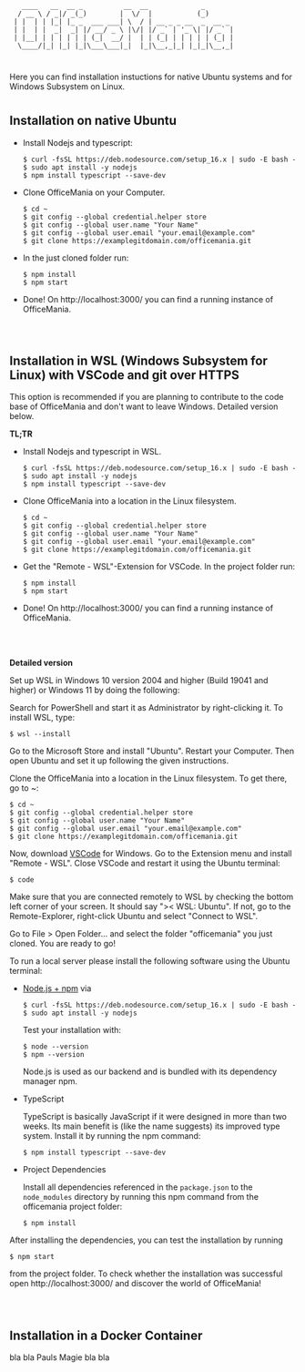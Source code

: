 ```
   ____   __  __ _          __  __             _       
  / __ \ / _|/ _(_)        |  \/  |           (_)      
 | |  | | |_| |_ _  ___ ___| \  / | __ _ _ __  _  __ _ 
 | |  | |  _|  _| |/ __/ _ \ |\/| |/ _` | '_ \| |/ _` |
 | |__| | | | | | | (_|  __/ |  | | (_| | | | | | (_| |
  \____/|_| |_| |_|\___\___|_|  |_|\__,_|_| |_|_|\__,_|
```
#

Here you can find installation instuctions for native Ubuntu systems and for Windows Subsystem on Linux.

#

## Installation on native Ubuntu


- Install Nodejs and typescript:

  ```
  $ curl -fsSL https://deb.nodesource.com/setup_16.x | sudo -E bash -
  $ sudo apt install -y nodejs
  $ npm install typescript --save-dev
  ```
- Clone OfficeMania on your Computer.

  ```
  $ cd ~
  $ git config --global credential.helper store
  $ git config --global user.name "Your Name"
  $ git config --global user.email "your.email@example.com"
  $ git clone https://examplegitdomain.com/officemania.git
  ```

- In the just cloned folder run:

  ```
  $ npm install
  $ npm start
  ```
 
- Done! On http://localhost:3000/ you can find a running instance of OfficeMania.

<br>

#

## Installation in WSL (Windows Subsystem for Linux) with VSCode and git over HTTPS

This option is recommended if you are planning to contribute to the code base of OfficeMania and don't want to leave Windows. Detailed version below.

**TL;TR**

- Install Nodejs and typescript in WSL.

  ```
  $ curl -fsSL https://deb.nodesource.com/setup_16.x | sudo -E bash -
  $ sudo apt install -y nodejs
  $ npm install typescript --save-dev
  ```
- Clone OfficeMania into a location in the Linux filesystem.

  ```
  $ cd ~
  $ git config --global credential.helper store
  $ git config --global user.name "Your Name"
  $ git config --global user.email "your.email@example.com"
  $ git clone https://examplegitdomain.com/officemania.git
  ```

- Get the "Remote - WSL"-Extension for VSCode. In the project folder run:

  ```
  $ npm install
  $ npm start
  ```
 
- Done! On http://localhost:3000/ you can find a running instance of OfficeMania.

<br>
<br>

**Detailed version**


Set up WSL in Windows 10 version 2004 and higher (Build 19041 and higher) or Windows 11 by doing the following:

Search for PowerShell and start it as Administrator by right-clicking it. To install WSL, type:

```
$ wsl --install
```

Go to the Microsoft Store and install "Ubuntu". Restart your Computer.
Then open Ubuntu and set it up following the given instructions.

Clone the OfficeMania into a location in the Linux filesystem. To get there, go to ~:

```
$ cd ~
$ git config --global credential.helper store
$ git config --global user.name "Your Name"
$ git config --global user.email "your.email@example.com"
$ git clone https://examplegitdomain.com/officemania.git
```

Now, download [VSCode](https://code.visualstudio.com/) for Windows. Go to the Extension menu and install "Remote - WSL". Close VSCode and restart it using the Ubuntu terminal:

```
$ code
```
Make sure that you are connected remotely to WSL by checking the bottom left corner of your screen. It should say ">< WSL: Ubuntu". If not, go to the Remote-Explorer, right-click Ubuntu and select "Connect to WSL".

Go to File > Open Folder... and select the folder "officemania" you just cloned. You are ready to go!


To run a local server please install the following software using the Ubuntu terminal:

- [Node.js + npm](https://nodejs.org/en/) via

  ```
  $ curl -fsSL https://deb.nodesource.com/setup_16.x | sudo -E bash -
  $ sudo apt install -y nodejs
  ```

  Test your installation with:

  ```
  $ node --version
  $ npm --version
  ```

  Node.js is used as our backend and is bundled with its dependency manager npm.

- TypeScript

  TypeScript is basically JavaScript if it were designed in more than two weeks. Its main benefit is (like the name suggests) its improved type system. Install it by running the npm command:

  ```
  $ npm install typescript --save-dev
  ```

- Project Dependencies

  Install all dependencies referenced in the `package.json` to the `node_modules` directory by running this npm command from the  officemania project folder:

  ```
  $ npm install
  ```

After installing the dependencies, you can test the installation by running

```
$ npm start
```

from the project folder. To check whether the installation was successful open http://localhost:3000/ and discover the world of OfficeMania!

<br>

#

## Installation in a Docker Container

bla bla Pauls Magie bla bla